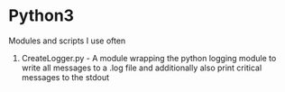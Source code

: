# Python3
Modules and scripts I use often

1.  CreateLogger.py - A module wrapping the python logging module to write all messages to a .log file and additionally also print critical messages to the stdout
